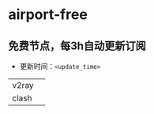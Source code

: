 # airport-free
## 免费节点，每3h自动更新订阅

- 更新时间：`<update_time>`

<table style="width:90%">
<tr><td>v2ray</td><td><v2ray_all></td>
<v2ray_list>
</tr>
<tr><td>clash</td>
<clash_list>
</tr>
</table>
